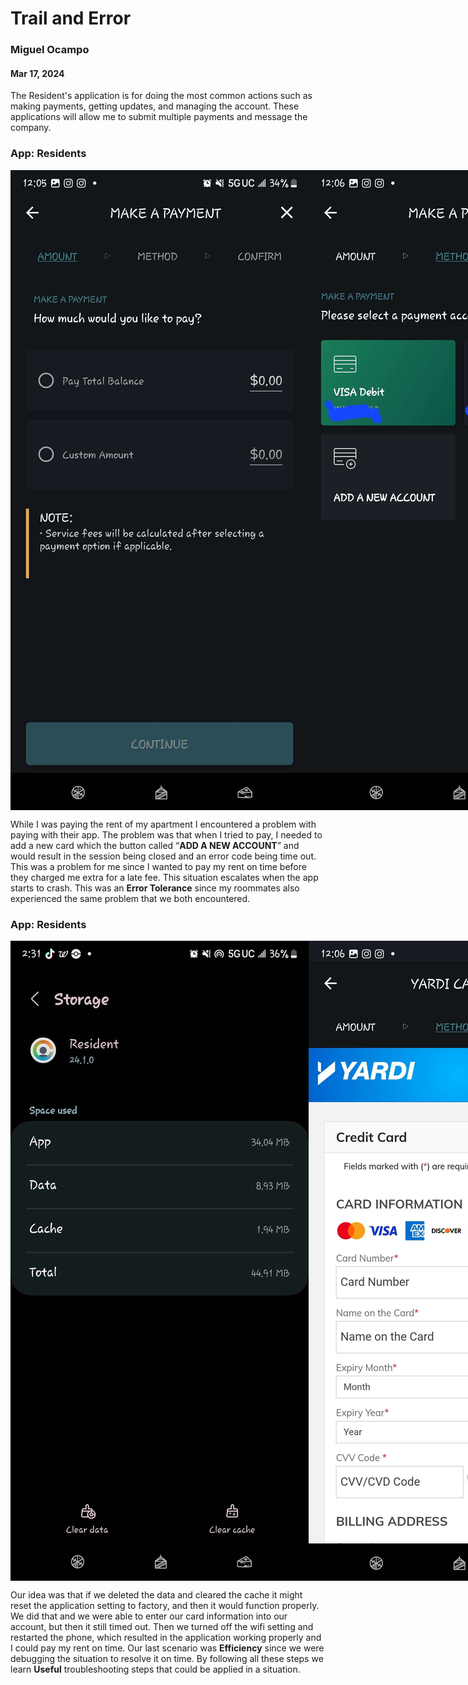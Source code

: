 # Trail and Error
### Miguel Ocampo
#### Mar 17, 2024

The Resident's application is for doing the most common actions such as making payments, getting updates, and managing the account. These applications will allow me to submit multiple payments and message the company.
### App: Residents 

<div style="display: flex;">
    <img src="https://github.com/ChicoState/ux-personal-portfolio-Miguel9088/blob/master/2.jpg" >
    <img src="https://github.com/ChicoState/ux-personal-portfolio-Miguel9088/blob/master/3.jpg" >
    <img src="https://github.com/ChicoState/ux-personal-portfolio-Miguel9088/blob/master/1.jpg" >
</div>


While I was paying the rent of my apartment I encountered a problem with paying with their app. The problem was that when I tried to pay, I needed to add a new card which the button called “**ADD A NEW ACCOUNT**” and would result in the session being closed and an error code being time out. This was a problem for me since I wanted to pay my rent on time before they charged me extra for a late fee. This situation escalates when the app starts to crash. This was an **Error Tolerance** since my roommates also experienced the same problem that we both encountered. 

### App: Residents 
<div style="display: flex;">
    <img src="https://github.com/ChicoState/ux-personal-portfolio-Miguel9088/blob/master/5.jpg" >
    <img src="https://github.com/ChicoState/ux-personal-portfolio-Miguel9088/blob/master/4.jpg" >
    <img src="https://github.com/ChicoState/ux-personal-portfolio-Miguel9088/blob/master/1.jpg" >
</div>

Our idea was that if we deleted the data and cleared the cache it might reset the application setting to factory, and then it would function properly. We did that and we were able to enter our card information into our account, but then it still timed out. Then we turned off the wifi setting and restarted the phone, which resulted in the application working properly and I could pay my rent on time. Our last scenario was **Efficiency** since we were debugging the situation to resolve it on time. By following all these steps we learn **Useful** troubleshooting steps that could be applied in a situation.
